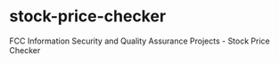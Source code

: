 # stock-price-checker
FCC Information Security and Quality Assurance Projects - Stock Price Checker
